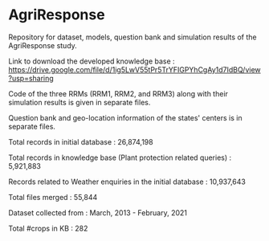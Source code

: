 # AgriResponse
Repository for dataset, models, question bank and simulation results of the AgriResponse study.

Link to download the developed knowledge base : https://drive.google.com/file/d/1ig5LwV55tPr5TrYFIGPYhCgAy1d7IdBQ/view?usp=sharing

Code of the three RRMs (RRM1, RRM2, and RRM3) along with their simulation results is given in separate files.

Question bank and geo-location information of the states' centers is in separate files.

Total records in initial database : 26,874,198

Total records in knowledge base (Plant protection related queries) : 5,921,883

Records related to Weather enquiries in the initial database : 10,937,643

Total files merged : 55,844

Dataset collected from : March, 2013 - February, 2021

Total #crops in KB : 282
